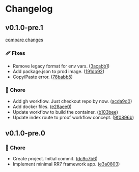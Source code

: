# Changelog


## v0.1.0-pre.1

[compare changes](https://github.com/haus23/tipprunde/compare/v0.1.0-pre.0...v0.1.0-pre.1)

### 🩹 Fixes

- Remove legacy format for env vars. ([3acabb1](https://github.com/haus23/tipprunde/commit/3acabb1))
- Add package.json to prod image. ([191db92](https://github.com/haus23/tipprunde/commit/191db92))
- Copy/Paste error. ([78babb5](https://github.com/haus23/tipprunde/commit/78babb5))

### 🏡 Chore

- Add gh workflow. Just checkout repo by now. ([acda9d0](https://github.com/haus23/tipprunde/commit/acda9d0))
- Add docker files. ([e28aee0](https://github.com/haus23/tipprunde/commit/e28aee0))
- Update workflow to build the container. ([b103bee](https://github.com/haus23/tipprunde/commit/b103bee))
- Update index route to proof workflow concept. ([9f0896b](https://github.com/haus23/tipprunde/commit/9f0896b))

## v0.1.0-pre.0


### 🏡 Chore

- Create project. Initial commit. ([dc9c7b6](https://github.com/haus23/tipprunde/commit/dc9c7b6))
- Implement minimal RR7 framework app. ([e3a0803](https://github.com/haus23/tipprunde/commit/e3a0803))


